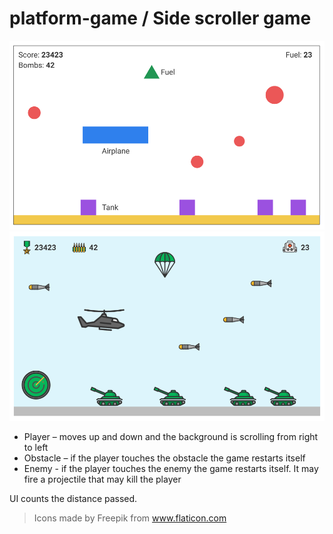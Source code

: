 # platform-game / Side scroller game

![](platform-game-wireframe.png)
![](platform-game-mockup.png)


- Player – moves up and down and the background is scrolling from right to left
- Obstacle – if the player touches the obstacle the game restarts itself
- Enemy - if the player touches the enemy the game restarts itself. It may fire a projectile
that may kill the player

UI counts the distance passed.

> Icons made by Freepik from www.flaticon.com